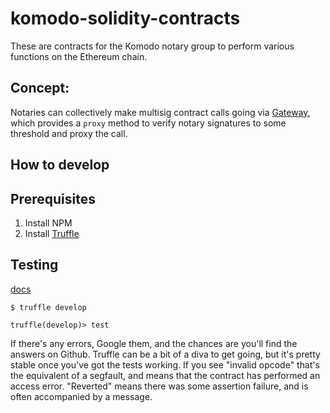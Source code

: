 # komodo-solidity-contracts

These are contracts for the Komodo notary group to perform various functions on the Ethereum chain.

## Concept:

Notaries can collectively make multisig contract calls going via [Gateway](./contracts/Gateway.sol),
which provides a `proxy` method to verify notary signatures to some threshold and proxy the call.

## How to develop

## Prerequisites
1. Install NPM
1. Install [Truffle](https://www.trufflesuite.com)

## Testing

[docs](https://www.trufflesuite.com/docs/truffle/getting-started/using-truffle-develop-and-the-console)

```
$ truffle develop

truffle(develop)> test
```

If there's any errors, Google them, and the chances are you'll find the answers on Github. Truffle can be a bit of a diva to get going, but it's pretty stable once you've got the tests working. If you see "invalid opcode" that's the equivalent of a segfault, and means that the contract has performed an access error. "Reverted" means there was some assertion failure, and is often accompanied by a message.
